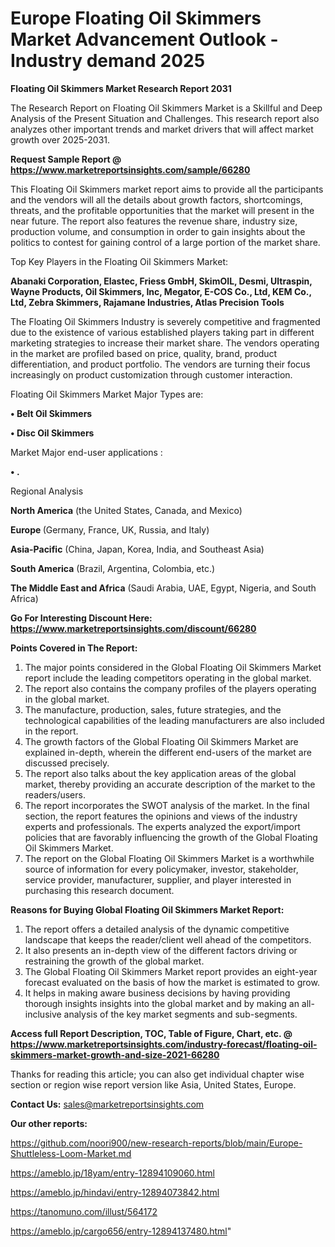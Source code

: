 # Europe Floating Oil Skimmers Market Advancement Outlook - Industry demand 2025

<strong>Floating Oil Skimmers Market Research Report 2031</strong>

The Research Report on Floating Oil Skimmers Market is a Skillful and Deep Analysis of the Present Situation and Challenges. This research report also analyzes other important trends and market drivers that will affect market growth over 2025-2031.

<strong>Request Sample Report @ <a href=https://www.marketreportsinsights.com/sample/66280>https://www.marketreportsinsights.com/sample/66280</a></strong>

This Floating Oil Skimmers market report aims to provide all the participants and the vendors will all the details about growth factors, shortcomings, threats, and the profitable opportunities that the market will present in the near future. The report also features the revenue share, industry size, production volume, and consumption in order to gain insights about the politics to contest for gaining control of a large portion of the market share.

Top Key Players in the Floating Oil Skimmers Market:

<strong>Abanaki Corporation, Elastec, Friess GmbH, SkimOIL, Desmi, Ultraspin, Wayne Products, Oil Skimmers, Inc, Megator, E-COS Co., Ltd, KEM Co., Ltd, Zebra Skimmers, Rajamane Industries, Atlas Precision Tools</strong>

The Floating Oil Skimmers Industry is severely competitive and fragmented due to the existence of various established players taking part in different marketing strategies to increase their market share. The vendors operating in the market are profiled based on price, quality, brand, product differentiation, and product portfolio. The vendors are turning their focus increasingly on product customization through customer interaction.

Floating Oil Skimmers Market Major Types are:

<strong>• Belt Oil Skimmers

• Disc Oil Skimmers</strong>

Market Major end-user applications :

<strong>• .</strong>

Regional Analysis

</u><strong><b>North America</b></strong> (the United States, Canada, and Mexico)

<strong><b>Europe </b></strong>(Germany, France, UK, Russia, and Italy)

<strong><b>Asia-Pacific</b></strong> (China, Japan, Korea, India, and Southeast Asia)

<strong><b>South America</b></strong> (Brazil, Argentina, Colombia, etc.)

<strong><b>The Middle East and Africa</b></strong> (Saudi Arabia, UAE, Egypt, Nigeria, and South Africa)

<strong>Go For Interesting Discount Here: <a href=https://www.marketreportsinsights.com/discount/66280>https://www.marketreportsinsights.com/discount/66280</a></strong>

<strong>Points Covered in The Report:</strong>
<ol>
  <li>The major points considered in the Global Floating Oil Skimmers Market report include the leading competitors operating in the global market.</li>
  <li>The report also contains the company profiles of the players operating in the global market.</li>
  <li>The manufacture, production, sales, future strategies, and the technological capabilities of the leading manufacturers are also included in the report.</li>
  <li>The growth factors of the Global Floating Oil Skimmers Market are explained in-depth, wherein the different end-users of the market are discussed precisely.</li>
  <li>The report also talks about the key application areas of the global market, thereby providing an accurate description of the market to the readers/users.</li>
  <li>The report incorporates the SWOT analysis of the market. In the final section, the report features the opinions and views of the industry experts and professionals. The experts analyzed the export/import policies that are favorably influencing the growth of the Global Floating Oil Skimmers Market.</li>
  <li>The report on the Global Floating Oil Skimmers Market is a worthwhile source of information for every policymaker, investor, stakeholder, service provider, manufacturer, supplier, and player interested in purchasing this research document.</li>
</ol>
<strong>Reasons for Buying Global Floating Oil Skimmers Market Report:</strong>

<ol>
  <li>The report offers a detailed analysis of the dynamic competitive landscape that keeps the reader/client well ahead of the competitors.</li>
  <li>It also presents an in-depth view of the different factors driving or restraining the growth of the global market.</li>
  <li>The Global Floating Oil Skimmers Market report provides an eight-year forecast evaluated on the basis of how the market is estimated to grow.</li>
  <li>It helps in making aware business decisions by having providing thorough insights insights into the global market and by making an all-inclusive analysis of the key market segments and sub-segments.</li>
</ol>
<strong>Access full Report Description, TOC, Table of Figure, Chart, etc. @ <a href=https://www.marketreportsinsights.com/industry-forecast/floating-oil-skimmers-market-growth-and-size-2021-66280>https://www.marketreportsinsights.com/industry-forecast/floating-oil-skimmers-market-growth-and-size-2021-66280</a></strong>


Thanks for reading this article; you can also get individual chapter wise section or region wise report version like Asia, United States, Europe.

<strong>Contact Us:</strong>
sales@marketreportsinsights.com

<strong>Our other reports:</strong>

<a href=https://github.com/noori900/new-research-reports/blob/main/Europe-Shuttleless-Loom-Market.md>https://github.com/noori900/new-research-reports/blob/main/Europe-Shuttleless-Loom-Market.md</a>

<a href=https://ameblo.jp/18yam/entry-12894109060.html>https://ameblo.jp/18yam/entry-12894109060.html</a>

<a href=https://ameblo.jp/hindavi/entry-12894073842.html>https://ameblo.jp/hindavi/entry-12894073842.html</a>

<a href=https://tanomuno.com/illust/564172>https://tanomuno.com/illust/564172</a>

<a href=https://ameblo.jp/cargo656/entry-12894137480.html>https://ameblo.jp/cargo656/entry-12894137480.html</a>"
